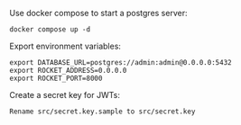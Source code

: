 Use docker compose to start a postgres server:
```
docker compose up -d
```

Export environment variables:
```
export DATABASE_URL=postgres://admin:admin@0.0.0.0:5432
export ROCKET_ADDRESS=0.0.0.0
export ROCKET_PORT=8000
```

Create a secret key for JWTs:
```
Rename src/secret.key.sample to src/secret.key
```
